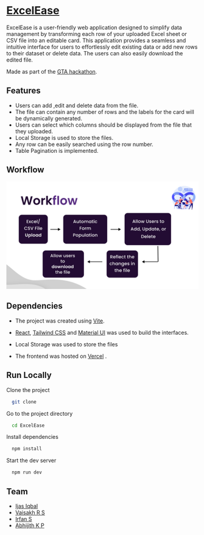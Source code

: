 
# [ExcelEase](excel-ease.vercel.app)

ExcelEase is a user-friendly web application designed to simplify data management by transforming each row of your uploaded Excel sheet or CSV file into an editable card. This application provides a seamless and intuitive interface for users to effortlessly edit existing data or add new rows to their dataset or delete data. The users can also easily download the edited file.

Made as part of the [GTA hackathon](https://gta.mulearn.org/sandshores).


## Features

- Users can add ,edit and delete data from the file.
- The file can contain any number of rows and the labels for the card will be dynamically generated.
- Users can select which columns should be displayed from the file that they uploaded.
- Local Storage is used to store the files.
- Any row can be easily searched using the row number.
- Table Pagination is implemented.

## Workflow

![Workflow](https://github.com/Vaisakh-RS/ExcelEase/blob/main/src/assets/Workflow.png?raw=true)


## Dependencies 

- The project was created using [Vite](https://vitejs.dev/).
- [React](https://react.dev/), [Tailwind CSS](https://tailwindcss.com/) and [Material UI](https://mui.com/) was used to build the interfaces.
- Local Storage was used to store the files

- The frontend was hosted on [Vercel](https://vercel.com/) .

## Run Locally

Clone the project

```bash
  git clone 
```

Go to the project directory

```bash
  cd ExcelEase
```

Install dependencies

```bash
  npm install
```

Start the dev server

```bash
  npm run dev
```
## Team

- [Ijas Iqbal](https://github.com/Ijasiqbal)
- [Vaisakh R S](https://github.com/Vaisakh-RS)
- [Irfan S](https://github.com/Irfannnx)
- [Abhijith K P](https://github.com/ikp-773)
